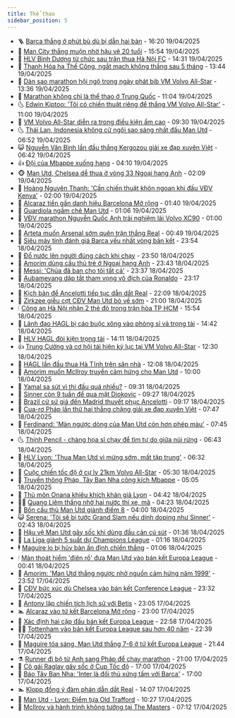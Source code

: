 ```yaml
---
title: Thể thao
sidebar_position: 5
---
```


<!-- vnexpress-the-thao:START -->
- 🪜 [Barca thắng ở phút bù dù bị dẫn hai bàn](https://vnexpress.net/barca-thang-o-phut-bu-du-bi-dan-hai-ban-4876246.html) - 16:20 19/04/2025
- 🦩 [Man City thắng muộn nhờ hậu vệ 20 tuổi](https://vnexpress.net/man-city-thang-muon-nho-hau-ve-20-tuoi-4876244.html) - 15:54 19/04/2025
- 🧰 [HLV Bình Dương từ chức sau trận thua Hà Nội FC](https://vnexpress.net/hlv-binh-duong-tu-chuc-sau-tran-thua-ha-noi-fc-4876228.html) - 14:31 19/04/2025
- 🤗 [Thanh Hóa hạ Thể Công, ngắt mạch không thắng sau 5 tháng](https://vnexpress.net/thanh-hoa-ha-the-cong-ngat-mach-khong-thang-sau-5-thang-4876219.html) - 13:44 19/04/2025
- 🥳 [Dàn sao marathon hội ngộ trong ngày phát bib VM Volvo All-Star](https://vnexpress.net/dan-sao-marathon-hoi-ngo-trong-ngay-phat-bib-vm-volvo-all-star-4876173.html) - 13:36 19/04/2025
- 🦣 [Marathon không chỉ là thể thao ở Trung Quốc](https://vnexpress.net/marathon-khong-chi-la-the-thao-o-trung-quoc-4876161.html) - 11:04 19/04/2025
- 🌜 [Edwin Kiptoo: &#39;Tôi có chiến thuật riêng để thắng VM Volvo All-Star&#39;](https://vnexpress.net/edwin-kiptoo-toi-co-chien-thuat-rieng-de-thang-vm-volvo-all-star-4876160.html) - 11:00 19/04/2025
- 🫶 [VM Volvo All-Star diễn ra trong điều kiện ẩm cao](https://vnexpress.net/vm-volvo-all-star-dien-ra-trong-dieu-kien-am-cao-4876037.html) - 09:30 19/04/2025
- 🌜 [Thái Lan, Indonesia không cử ngôi sao sáng nhất đấu Man Utd](https://vnexpress.net/thai-lan-indonesia-khong-cu-ngoi-sao-sang-nhat-dau-man-utd-4876131.html) - 06:52 19/04/2025
- 😺 [Nguyễn Văn Bình lần đầu thắng Kergozou giải xe đạp xuyên Việt](https://vnexpress.net/nguyen-van-binh-lan-dau-thang-kergozou-giai-xe-dap-xuyen-viet-4876101.html) - 06:42 19/04/2025
- 👍 [Đội của Mbappe xuống hạng](https://vnexpress.net/doi-cua-mbappe-xuong-hang-4875988.html) - 04:10 19/04/2025
- 🐵 [Man Utd, Chelsea dễ thua ở vòng 33 Ngoại hạng Anh](https://vnexpress.net/man-utd-chelsea-de-thua-o-vong-33-ngoai-hang-anh-4875985.html) - 02:09 19/04/2025
- 💫 [Hoàng Nguyên Thanh: &#39;Cần chiến thuật khôn ngoan khi đấu VĐV Kenya&#39;](https://vnexpress.net/hoang-nguyen-thanh-can-chien-thuat-khon-ngoan-khi-dau-vdv-kenya-4875628.html) - 02:00 19/04/2025
- 🦆 [Alcaraz tiến gần danh hiệu Barcelona Mở rộng](https://vnexpress.net/alcaraz-tien-gan-danh-hieu-barcelona-mo-rong-4875982.html) - 01:40 19/04/2025
- 🙉 [Guardiola ngầm chê Man Utd](https://vnexpress.net/guardiola-ngam-che-man-utd-4875951.html) - 01:06 19/04/2025
- 📝 [VĐV marathon Nguyễn Quốc Anh trải nghiệm lái Volvo XC90](https://vnexpress.net/vdv-marathon-nguyen-quoc-anh-trai-nghiem-lai-volvo-xc90-4875625.html) - 01:00 19/04/2025
- 💯 [Arteta muốn Arsenal sớm quên trận thắng Real](https://vnexpress.net/arteta-muon-arsenal-som-quen-tran-thang-real-4875956.html) - 00:49 19/04/2025
- 🌈 [Siêu máy tính đánh giá Barca yếu nhất vòng bán kết](https://vnexpress.net/sieu-may-tinh-danh-gia-barca-yeu-nhat-vong-ban-ket-4875948.html) - 23:54 18/04/2025
- 🦩 [Đổ nước lên người đúng cách khi chạy](https://vnexpress.net/do-nuoc-len-nguoi-dung-cach-khi-chay-4875045.html) - 23:50 18/04/2025
- 🐲 [Amorim dùng cầu thủ trẻ ở Ngoại hạng Anh](https://vnexpress.net/amorim-dung-cau-thu-tre-o-ngoai-hang-anh-4875947.html) - 23:43 18/04/2025
- 🌁 [Messi: &#39;Chúa đã ban cho tôi tất cả&#39;](https://vnexpress.net/messi-chua-da-ban-cho-toi-tat-ca-4875833.html) - 23:37 18/04/2025
- 💯 [Aubameyang dập tắt tham vọng vô địch của Ronaldo](https://vnexpress.net/aubameyang-dap-tat-tham-vong-vo-dich-cua-ronaldo-4875950.html) - 23:17 18/04/2025
- 🌝 [Kịch bản để Ancelotti tiếp tục dẫn dắt Real](https://vnexpress.net/kich-ban-de-ancelotti-tiep-tuc-dan-dat-real-4875868.html) - 22:09 18/04/2025
- 🤖 [Zirkzee giễu cợt CĐV Man Utd bỏ về sớm](https://vnexpress.net/zirkzee-gieu-cot-cdv-man-utd-bo-ve-som-4875888.html) - 21:00 18/04/2025
- 🕯 [Công an Hà Nội nhận 2 thẻ đỏ trong trận hòa TP HCM](https://vnexpress.net/cong-an-ha-noi-nhan-2-the-do-trong-tran-hoa-tp-hcm-4875917.html) - 15:54 18/04/2025
- 🧰 [Lãnh đạo HAGL bị cáo buộc xông vào phòng sỉ vả trọng tài](https://vnexpress.net/lanh-dao-hagl-bi-cao-buoc-xong-vao-phong-si-va-trong-tai-4875903.html) - 14:42 18/04/2025
- 🥳 [HLV HAGL đòi kiện trọng tài](https://vnexpress.net/hlv-hagl-doi-kien-trong-tai-4875894.html) - 14:11 18/04/2025
- 👍 [Trung Cường và cơ hội tái hiện kỷ lục tại VM Volvo All-Star](https://vnexpress.net/trung-cuong-va-co-hoi-tai-hien-ky-luc-tai-vm-volvo-all-star-4875667.html) - 12:30 18/04/2025
- 💪 [HAGL lần đầu thua Hà Tĩnh trên sân nhà](https://vnexpress.net/hagl-lan-dau-thua-ha-tinh-tren-san-nha-4875869.html) - 12:08 18/04/2025
- 👹 [Amorim muốn McIlroy truyền cảm hứng cho Man Utd](https://vnexpress.net/amorim-muon-mcilroy-truyen-cam-hung-cho-man-utd-4875719.html) - 10:00 18/04/2025
- 🧰 [Yamal sa sút vì thi đấu quá nhiều?](https://vnexpress.net/yamal-sa-sut-vi-thi-dau-qua-nhieu-4875656.html) - 09:31 18/04/2025
- 🚀 [Sinner còn 9 tuần để qua mặt Djokovic](https://vnexpress.net/sinner-con-9-tuan-de-qua-mat-djokovic-4875786.html) - 09:27 18/04/2025
- 🎃 [Brazil cử sứ giả đến Madrid thuyết phục Ancelotti](https://vnexpress.net/brazil-cu-su-gia-den-madrid-thuyet-phuc-ancelotti-4875007.html) - 09:17 18/04/2025
- 🧰 [Cua-rơ Pháp lần thứ hai thắng chặng giải xe đạp xuyên Việt](https://vnexpress.net/cua-ro-phap-lan-thu-hai-thang-chang-giai-xe-dap-xuyen-viet-4875738.html) - 07:47 18/04/2025
- 👀 [Ferdinand: &#39;Màn ngược dòng của Man Utd còn hơn phép màu&#39;](https://vnexpress.net/ferdinand-man-nguoc-dong-cua-man-utd-con-hon-phep-mau-4875566.html) - 07:45 18/04/2025
- 🌜 [Thịnh Pencil - chàng họa sĩ chạy để tìm tự do giữa núi rừng](https://vnexpress.net/thinh-pencil-chang-hoa-si-chay-de-tim-tu-do-giua-nui-rung-4872207.html) - 06:43 18/04/2025
- 🫶 [HLV Lyon: &#39;Thua Man Utd vì mừng sớm, mất tập trung&#39;](https://vnexpress.net/hlv-lyon-thua-man-utd-vi-mung-som-mat-tap-trung-4875690.html) - 06:32 18/04/2025
- 🦄 [Cuộc chiến tốc độ ở cự ly 21km Volvo All-Star](https://vnexpress.net/cuoc-chien-toc-do-o-cu-ly-21km-volvo-all-star-4874786.html) - 05:30 18/04/2025
- 🥳 [Truyền thông Pháp, Tây Ban Nha công kích Mbappe](https://vnexpress.net/truyen-thong-phap-tay-ban-nha-cong-kich-mbappe-4875608.html) - 05:05 18/04/2025
- 🐲 [Thủ môn Onana khiêu khích khán giả Lyon](https://vnexpress.net/thu-mon-onana-khieu-khich-khan-gia-lyon-4875528.html) - 04:42 18/04/2025
- 🧑‍🏫 [Quang Liêm thắng nhờ hai nước thí xe, mã](https://vnexpress.net/quang-liem-thang-nho-hai-nuoc-thi-xe-ma-4875522.html) - 04:23 18/04/2025
- 🤔 [Bốn cầu thủ Man Utd giành điểm 8](https://vnexpress.net/bon-cau-thu-man-utd-gianh-diem-8-4875488.html) - 04:00 18/04/2025
- 😺 [Serena: &#39;Tôi sẽ bị tước Grand Slam nếu dính doping như Sinner&#39;](https://vnexpress.net/serena-toi-se-bi-tuoc-grand-slam-neu-dinh-doping-nhu-sinner-4875553.html) - 02:43 18/04/2025
- 💪 [Hậu vệ Man Utd gây sốc khi dùng đầu cản cú sút](https://vnexpress.net/hau-ve-man-utd-gay-soc-khi-dung-dau-can-cu-sut-4875521.html) - 01:36 18/04/2025
- 💼 [La Liga giành 5 suất dự Champions League](https://vnexpress.net/la-liga-gianh-5-suat-du-champions-league-4875479.html) - 01:16 18/04/2025
- 🕴 [Maguire lo bị hủy bàn ấn định chiến thắng](https://vnexpress.net/maguire-lo-bi-huy-ban-an-dinh-chien-thang-4875503.html) - 01:06 18/04/2025
- 🕯 [Màn thoát hiểm &#39;điên rồ&#39; đưa Man Utd vào bán kết Europa League](https://vnexpress.net/man-thoat-hiem-dien-ro-dua-man-utd-vao-ban-ket-europa-league-4875481.html) - 00:41 18/04/2025
- 📝 [Amorim: &#39;Man Utd thắng ngược nhờ nguồn cảm hứng năm 1999&#39;](https://vnexpress.net/amorim-man-utd-thang-nguoc-nho-nguon-cam-hung-nam-1999-4875477.html) - 23:52 17/04/2025
- 🧐 [CĐV bức xúc dù Chelsea vào bán kết Conference League](https://vnexpress.net/cdv-buc-xuc-du-chelsea-vao-ban-ket-conference-league-4875475.html) - 23:32 17/04/2025
- 🙉 [Antony lập chiến tích lịch sử với Betis](https://vnexpress.net/antony-lap-chien-tich-lich-su-voi-betis-4875468.html) - 23:05 17/04/2025
- 🏊 [Alcaraz vào tứ kết Barcelona Mở rộng](https://vnexpress.net/alcaraz-vao-tu-ket-barcelona-mo-rong-4875607.html) - 23:00 17/04/2025
- 🌊 [Xác định hai cặp đấu bán kết Europa League](https://vnexpress.net/xac-dinh-hai-cap-dau-ban-ket-europa-league-4875470.html) - 22:58 17/04/2025
- 👨‍🏫 [Tottenham vào bán kết Europa League sau hơn 40 năm](https://vnexpress.net/tottenham-vao-ban-ket-europa-league-sau-hon-40-nam-4875471.html) - 22:39 17/04/2025
- 🥷 [Maguire tỏa sáng, Man Utd thắng 7-6 ở tứ kết Europa League](https://vnexpress.net/maguire-toa-sang-man-utd-thang-7-6-o-tu-ket-europa-league-4875467.html) - 21:44 17/04/2025
- ⚗️ [Runner đi bộ từ Anh sang Pháp để chạy marathon](https://vnexpress.net/runner-di-bo-tu-anh-sang-phap-de-chay-marathon-4875423.html) - 21:00 17/04/2025
- 🌮 [Cô gái Raglay gây sốc ở Cup Tốc độ](https://vnexpress.net/co-gai-raglay-gay-soc-o-cup-toc-do-4875408.html) - 17:00 17/04/2025
- 🤩 [Báo Tây Ban Nha: &#39;Inter là đối thủ xứng tầm với Barca&#39;](https://vnexpress.net/bao-tay-ban-nha-inter-la-doi-thu-xung-tam-voi-barca-4875355.html) - 17:00 17/04/2025
- 🏊 [Klopp đồng ý đàm phán dẫn dắt Real](https://vnexpress.net/klopp-dong-y-dam-phan-dan-dat-real-4875429.html) - 14:07 17/04/2025
- 🐎 [Man Utd - Lyon: Điểm tựa Old Trafford](https://vnexpress.net/man-utd-lyon-diem-tua-old-trafford-4875388.html) - 10:27 17/04/2025
- 💫 [McIlroy và hành trình không tưởng tại The Masters](https://vnexpress.net/mcilroy-va-hanh-trinh-khong-tuong-tai-the-masters-4874768.html) - 07:12 17/04/2025<!-- vnexpress-the-thao:END -->
